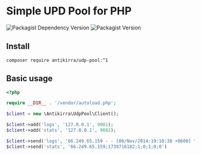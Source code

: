 # Simple UPD Pool for PHP

![Packagist Dependency Version](https://img.shields.io/packagist/dependency-v/antikirra/udp-pool/php)
![Packagist Version](https://img.shields.io/packagist/v/antikirra/udp-pool)

## Install

```console
composer require antikirra/udp-pool:^1
```

## Basic usage

```php
<?php

require __DIR__ . '/vendor/autoload.php';

$client = new \Antikirra\UdpPool\Client();

$client->add('logs', '127.0.0.1', 9081);
$client->add('stats', '127.0.0.1', 9082);

$client->send('logs', '66.249.65.159 - - [06/Nov/2014:19:10:38 +0600] "GET /news/53f8d72920ba2744fe873ebc.html HTTP/1.1" 404 177 "-" "Mozilla/5.0 (iPhone; CPU iPhone OS 6_0 like Mac OS X) AppleWebKit/536.26 (KHTML, like Gecko) Version/6.0 Mobile/10A5376e Safari/8536.25 (compatible; Googlebot/2.1; +http://www.google.com/bot.html)"')
$client->send('stats', '66.249.65.159;1739716182;1;0;1;0;0')
```
